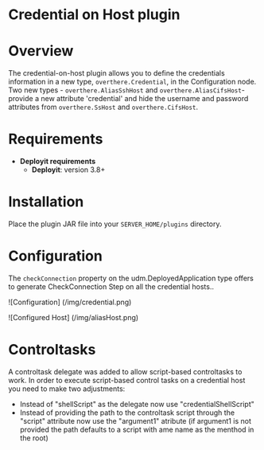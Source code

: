 # Credential on Host plugin #

# Overview #

The credential-on-host plugin allows you to define the credentials information in a new type, `overthere.Credential`, in the Configuration node.
Two new types - `overthere.AliasSshHost` and `overthere.AliasCifsHost`-  provide a new attribute 'credential' and hide the username and password attributes from `overthere.SsHost` and `overthere.CifsHost`.
# Requirements #

* **Deployit requirements**
	* **Deployit**: version 3.8+

# Installation #

Place the plugin JAR file into your `SERVER_HOME/plugins` directory.

# Configuration #

The `checkConnection` property on the udm.DeployedApplication type offers to generate CheckConnection Step on all the credential hosts..

![Configuration] (/img/credential.png)


![Configured Host] (/img/aliasHost.png)

# Controltasks #

A controltask delegate was added to allow script-based controltasks to work. In order to execute script-based control tasks on a credential host you need to make two adjustments:
- Instead of "shellScript" as the delegate now use "credentialShellScript"
- Instead of providing the path to the controltask script through the "script" attribute now use the "argument1" atribute (if argument1 is not provided the path defaults to a script with ame name as the menthod in the root)



